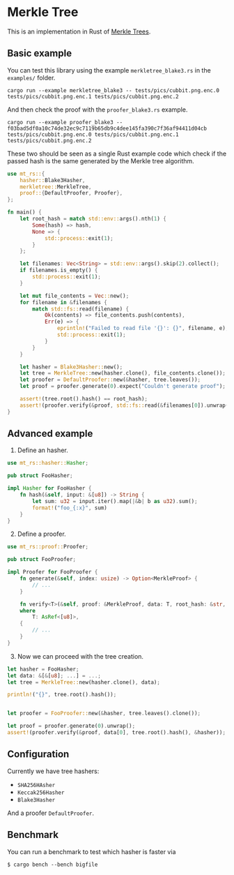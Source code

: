 # Merkle Tree

This is an implementation in Rust of [Merkle
Trees](https://search.proquest.com/openview/1ae50982b34bee7e3f1b8e232bb98e42/1?pq-origsite=gscholar&cbl=18750&diss=y).

## Basic example

You can test this library using the example `merkletree_blake3.rs` in the
`examples/` folder.

```
cargo run --example merkletree_blake3 -- tests/pics/cubbit.png.enc.0 tests/pics/cubbit.png.enc.1 tests/pics/cubbit.png.enc.2
```

And then check the proof with the `proofer_blake3.rs` example.

```
cargo run --example proofer_blake3 -- f03bad5df0a10c74de32ec9c7119b65db9c4dee145fa390c7f36af94411d04cb tests/pics/cubbit.png.enc.0 tests/pics/cubbit.png.enc.1 tests/pics/cubbit.png.enc.2
```

These two should be seen as a single Rust example code which check if the passed
hash is the same generated by the Merkle tree algorithm.

```rust
use mt_rs::{
    hasher::Blake3Hasher,
    merkletree::MerkleTree,
    proof::{DefaultProofer, Proofer},
};

fn main() {
    let root_hash = match std::env::args().nth(1) {
        Some(hash) => hash,
        None => {
            std::process::exit(1);
        }
    };

    let filenames: Vec<String> = std::env::args().skip(2).collect();
    if filenames.is_empty() {
        std::process::exit(1);
    }

    let mut file_contents = Vec::new();
    for filename in &filenames {
        match std::fs::read(filename) {
            Ok(contents) => file_contents.push(contents),
            Err(e) => {
                eprintln!("Failed to read file '{}': {}", filename, e);
                std::process::exit(1);
            }
        }
    }

    let hasher = Blake3Hasher::new();
    let tree = MerkleTree::new(hasher.clone(), file_contents.clone());
    let proofer = DefaultProofer::new(&hasher, tree.leaves());
    let proof = proofer.generate(0).expect("Couldn't generate proof");

    assert!(tree.root().hash() == root_hash);
    assert!(proofer.verify(&proof, std::fs::read(&filenames[0]).unwrap(), tree.root().hash(), &hasher));
}
```

## Advanced example

1. Define an hasher.

```rust
use mt_rs::hasher::Hasher;

pub struct FooHasher;

impl Hasher for FooHasher {
    fn hash(&self, input: &[u8]) -> String {
        let sum: u32 = input.iter().map(|&b| b as u32).sum();
        format!("foo_{:x}", sum)
    }
}
```

2. Define a proofer.

```rust
use mt_rs::proof::Proofer;

pub struct FooProofer;

impl Proofer for FooProofer {
    fn generate(&self, index: usize) -> Option<MerkleProof> {
        // ...
    }

    fn verify<T>(&self, proof: &MerkleProof, data: T, root_hash: &str, hasher: &dyn Hasher) -> bool
    where
        T: AsRef<[u8]>,
    {
        // ...
    }
}
```

3. Now we can proceed with the tree creation.

```rust
let hasher = FooHasher;
let data: &[&[u8]; ...] = ...;
let tree = MerkleTree::new(hasher.clone(), data);

println!("{}", tree.root().hash());


let proofer = FooProofer::new(&hasher, tree.leaves().clone());

let proof = proofer.generate(0).unwrap();
assert!(proofer.verify(&proof, data[0], tree.root().hash(), &hasher));
```

## Configuration

Currently we have tree hashers:

- `SHA256HAsher`
- `Keccak256Hasher`
- `Blake3Hasher`

And a proofer `DefaultProofer`.

## Benchmark

You can run a benchmark to test which hasher is faster via

```
$ cargo bench --bench bigfile
```
